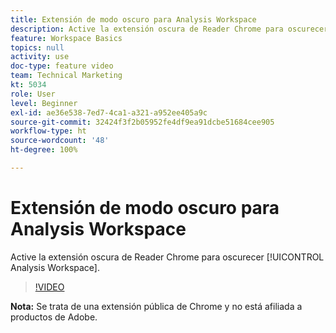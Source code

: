 ```yaml
---
title: Extensión de modo oscuro para Analysis Workspace
description: Active la extensión oscura de Reader Chrome para oscurecer Analysis Workspace.
feature: Workspace Basics
topics: null
activity: use
doc-type: feature video
team: Technical Marketing
kt: 5034
role: User
level: Beginner
exl-id: ae36e538-7ed7-4ca1-a321-a952ee405a9c
source-git-commit: 32424f3f2b05952fe4df9ea91dcbe51684cee905
workflow-type: ht
source-wordcount: '48'
ht-degree: 100%

---
```


# Extensión de modo oscuro para Analysis Workspace

Active la extensión oscura de Reader Chrome para oscurecer [!UICONTROL Analysis Workspace].

>[!VIDEO](https://video.tv.adobe.com/v/33774/?quality=12)

**Nota:** Se trata de una extensión pública de Chrome y no está afiliada a productos de Adobe.
